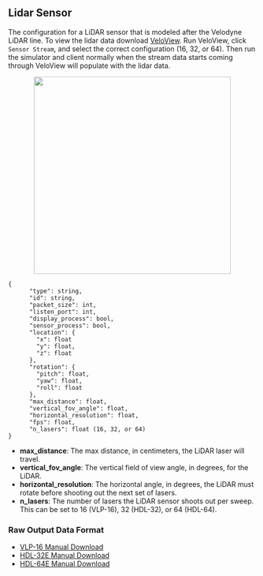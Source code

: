 ## Lidar Sensor

The configuration for a LiDAR sensor that is modeled after the Velodyne LiDAR line. To view the lidar data download [VeloView](https://www.paraview.org/VeloView/). Run VeloView, click `Sensor Stream`, and select the correct configuration (16, 32, or 64). Then run the simulator and client normally when the stream data starts coming through VeloView will populate with the lidar data.

<p align="center">
<img src="https://github.com/monoDriveIO/Client/raw/master/WikiPhotos/lidarsensor.PNG" width="400" height="400" />
</p>

```
{
      "type": string,
      "id": string,
      "packet_size": int,
      "listen_port": int,
      "display_process": bool,
      "sensor_process": bool,
      "location": {
        "x": float
        "y": float,
        "z": float
      },
      "rotation": {
        "pitch": float,
        "yaw": float,
        "roll": float
      },
      "max_distance": float,
      "vertical_fov_angle": float,
      "horizontal_resolution": float,
      "fps": float,
      "n_lasers": float (16, 32, or 64)
}
```

- **max_distance**: The max distance, in centimeters, the LiDAR laser will travel.
- **vertical_fov_angle**: The vertical field of view angle, in degrees, for the LiDAR.
- **horizontal_resolution**: The horizontal angle, in degrees, the LiDAR must rotate before shooting out the next set of lasers.
- **n_lasers**: The number of lasers the LiDAR sensor shoots out per sweep. This can be set to 16 (VLP-16), 32 (HDL-32), or 64 (HDL-64).

### Raw Output Data Format

- [VLP-16 Manual Download](http://velodynelidar.com/vlp-16.html)
- [HDL-32E Manual Download](http://velodynelidar.com/hdl-32e.html)
- [HDL-64E Manual Download](http://velodynelidar.com/hdl-64e.html)

